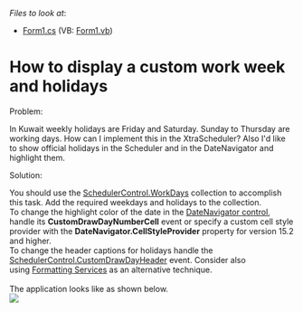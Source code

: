<!-- default file list -->
*Files to look at*:

* [Form1.cs](./CS/Form1.cs) (VB: [Form1.vb](./VB/Form1.vb))
<!-- default file list end -->
# How to display a custom work week and holidays


<p>Problem:</p>
<p>In Kuwait weekly holidays are Friday and Saturday. Sunday to Thursday are working days. How can I implement this in the XtraScheduler? Also I'd like to show official holidays in the Scheduler and in the DateNavigator and highlight them.</p>
<p>Solution:</p>
<p>You should use the <a href="http://documentation.devexpress.com/#WindowsForms/clsDevExpressXtraSchedulerWorkDaysCollectiontopic">SchedulerControl.WorkDays</a> collection to accomplish this task. Add the required weekdays and holidays to the collection. <br>To change the highlight color of the date in the <a href="http://help.devexpress.com/#WindowsForms/CustomDocument1740">DateNavigator control</a>, handle its <strong>CustomDrawDayNumberCell</strong> event or specify a custom cell style provider with the <strong>DateNavigator.CellStyleProvider</strong> property for version 15.2 and higher.<br> To change the header captions for holidays handle the <a href="http://documentation.devexpress.com/#WindowsForms/DevExpressXtraSchedulerSchedulerControl_CustomDrawDayHeadertopic">SchedulerControl.CustomDrawDayHeader</a> event. Consider also using <a href="http://documentation.devexpress.com/#WindowsForms/CustomDocument4747">Formatting Services</a> as an alternative technique.<br><br>The application looks like as shown below.<br><img src="https://raw.githubusercontent.com/DevExpress-Examples/how-to-display-a-custom-work-week-and-holidays-e27/14.2.3+/media/5f1d0e44-95d3-11e5-80bf-00155d62480c.png"></p>

<br/>


